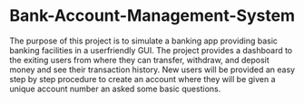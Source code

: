 # Bank-Account-Management-System
The purpose of this project is to simulate a banking app providing basic banking facilities in a userfriendly GUI. The project provides a dashboard to the exiting users from where they can transfer, withdraw, and deposit money and see their transaction history. New users will be provided an easy step by step procedure to create an account where they will be given a unique account number an asked some basic questions.
